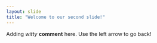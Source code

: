 ```yaml
---
layout: slide
title: "Welcome to our second slide!"
---
```

Adding *witty* **comment** here.
Use the left arrow to go back!

